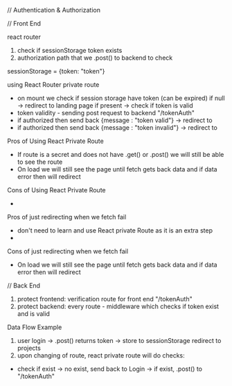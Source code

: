 // Authentication & Authorization

// Front End

react router

1. check if sessionStorage token exists
2. authorization path that we .post() to backend to check

sessionStorage = {token: "token"}

using React Router private route

- on mount we check if session storage have token (can be expired)
  if null -> redirect to landing page <Landing />
  if present -> check if token is valid
- token validity - sending post request to backend "/tokenAuth"
- if authorized then send back {message : "token valid"} -> redirect to <Outlet />
- if authorized then send back {message : "token invalid"} -> redirect to <ReLogin />

Pros of Using React Private Route

- If route is a secret and does not have .get() or .post() we will still be able to see the route
- On load we will still see the page until fetch gets back data and if data error then will redirect

Cons of Using React Private Route

-

Pros of just redirecting when we fetch fail

- don't need to learn and use React private Route as it is an extra step
-

Cons of just redirecting when we fetch fail

- On load we will still see the page until fetch gets back data and if data error then will redirect

// Back End

1. protect frontend: verification route for front end "/tokenAuth"
2. protect backend: every route - middleware which checks if token exist and is valid

Data Flow Example

1. user login -> .post() returns token -> store to sessionStorage redirect to projects
2. upon changing of route, react private route will do checks:

- check if exist
  -> no exist, send back to Login
  -> if exist, .post() to "/tokenAuth"
